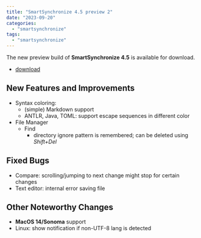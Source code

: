 ```yaml
---
title: "SmartSynchronize 4.5 preview 2"
date: "2023-09-20"
categories:
  - "smartsynchronize"
tags: 
  - "smartsynchronize"
---
```


The new preview build of **SmartSynchronize 4.5** is available for download.

- [download](https://www.syntevo.com/smartsynchronize/preview)

## New Features and Improvements
- Syntax coloring:
	- (simple) Markdown support
	- ANTLR, Java, TOML: support escape sequences in different color
- File Manager
	- Find
		- directory ignore pattern is remembered; can be deleted using *Shift+Del*

## Fixed Bugs
- Compare: scrolling/jumping to next change might stop for certain changes
- Text editor: internal error saving file

## Other Noteworthy Changes
- **MacOS 14/Sonoma** support
- Linux: show notification if non-UTF-8 lang is detected
